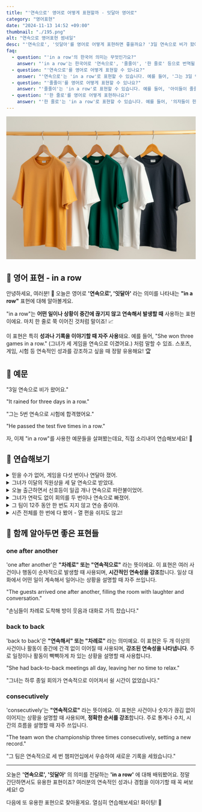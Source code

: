 ```yaml
---
title: "'연속으로' 영어로 어떻게 표현할까 - 잇달아 영어로"
category: "영어표현"
date: "2024-11-13 14:52 +09:00"
thumbnail: "./195.png"
alt: "연속으로 영어표현 썸네일"
desc: "'연속으로', '잇달아'를 영어로 어떻게 표현하면 좋을까요? '3일 연속으로 비가 왔어요.', '그는 5번 연속으로 시험에 합격했어요.' 등을 영어로 표현하는 법을 배워봅시다. 다양한 예문을 통해서 연습하고 본인의 표현으로 만들어 보세요."
faq:
  - question: "'in a row'의 한국어 의미는 무엇인가요?"
    answer: "'in a row'는 한국어로 '연속으로', '줄줄이', '한 줄로' 등으로 번역될 수 있습니다."
  - question: "'연속으로'를 영어로 어떻게 표현할 수 있나요?"
    answer: "'연속으로'는 'in a row'로 표현할 수 있습니다. 예를 들어, '그는 3일 연속으로 운동했다'는 'He worked out three days in a row'로 말할 수 있습니다."
  - question: "'줄줄이'를 영어로 어떻게 표현할 수 있나요?"
    answer: "'줄줄이'는 'in a row'로 표현할 수 있습니다. 예를 들어, '아이들이 줄줄이 서 있다'는 'The kids are standing in a row'로 말할 수 있습니다."
  - question: "'한 줄로'를 영어로 어떻게 표현하나요?"
    answer: "'한 줄로'는 'in a row'로 표현할 수 있습니다. 예를 들어, '의자들이 한 줄로 놓여 있다'는 'The chairs are placed in a row'로 표현할 수 있습니다."
---
```


![나란히 걸려있는 티셔츠](./195-1.jpeg)

## 🌟 영어 표현 - in a row

안녕하세요, 여러분! 👋 오늘은 영어로 **'연속으로', '잇달아'** 라는 의미를 나타내는 **"in a row"** 표현에 대해 알아볼게요.

"in a row"는 **어떤 일이나 상황이 중간에 끊기지 않고 연속해서 발생할 때** 사용하는 표현이에요. 마치 한 줄로 쭉 이어진 것처럼 말이죠! 📈

이 표현은 특히 **성과나 기록을 이야기할 때 자주 사용**돼요. 예를 들어, "She won three games in a row." (그녀가 세 게임을 연속으로 이겼어요.) 처럼 말할 수 있죠. 스포츠, 게임, 시험 등 연속적인 성과를 강조하고 싶을 때 정말 유용해요! 🏆

<ins class="adsbygoogle"
     style="display:block"
     data-ad-client="ca-pub-1465612013356152"
     data-ad-slot="2106896038"
     data-ad-format="auto"
     data-full-width-responsive="true"></ins>

<script>
     (adsbygoogle = window.adsbygoogle || []).push({});
</script>

## 📖 예문

"3일 연속으로 비가 왔어요."

"It rained for three days in a row."

"그는 5번 연속으로 시험에 합격했어요."

"He passed the test five times in a row."

자, 이제 "in a row"를 사용한 예문들을 살펴봤는데요, 직접 소리내어 연습해보세요! 🎯

## 💬 연습해보기

<details>
<summary>믿을 수가 없어, 게임을 다섯 번이나 연달아 졌어.</summary>
<span>I can't believe I lost five games in a row.</span>
</details>

<details>
<summary>그녀가 이달의 직원상을 세 달 연속으로 받았대.</summary>
<span>She's won Employee of the Month three months in a row now.</span>
</details>

<details>
<summary>오늘 출근하면서 신호등이 일곱 개나 연속으로 파란불이었어.</summary>
<span>I hit all green lights seven in a row on my way to work today.</span>
</details>

<details>
<summary>그녀가 연락도 없이 회의를 두 번이나 연속으로 빠졌어.</summary>
<span>She's missed two meetings in a row without calling in.</span>
</details>

<details>
<summary>그 팀이 12주 동안 한 번도 지지 않고 연승 중이야.</summary>
<span>The team hasn't lost a single game in twelve weeks in a row.</span>
</details>

<details>
<summary>시즌 전체를 한 번에 다 봤어 - 열 편을 쉬지도 않고!</summary>
<span>I watched the entire season in one sitting - ten episodes in a row!</span>
</details>

## 🤝 함께 알아두면 좋은 표현들

### one after another

'one after another'은 **"차례로" 또는 "연속적으로"** 라는 뜻이에요. 이 표현은 여러 사건이나 행동이 순차적으로 발생할 때 사용되며, **시간적인 연속성을 강조**합니다. 일상 대화에서 어떤 일이 계속해서 일어나는 상황을 설명할 때 자주 쓰입니다.

"The guests arrived one after another, filling the room with laughter and conversation."

"손님들이 차례로 도착해 방이 웃음과 대화로 가득 찼습니다."

### back to back

'back to back'은 **"연속해서" 또는 "차례로"** 라는 의미예요. 이 표현은 두 개 이상의 사건이나 활동이 중간에 간격 없이 이어질 때 사용되며, **강조된 연속성을 나타냅니다**. 주로 일정이나 활동이 빽빽하게 차 있는 상황을 설명할 때 사용합니다.

"She had back-to-back meetings all day, leaving her no time to relax."

"그녀는 하루 종일 회의가 연속적으로 이어져서 쉴 시간이 없었습니다."

### consecutively

'consecutively'는 **"연속적으로"** 라는 뜻이에요. 이 표현은 사건이나 숫자가 끊김 없이 이어지는 상황을 설명할 때 사용되며, **정확한 순서를 강조**합니다. 주로 통계나 수치, 시간의 흐름을 설명할 때 자주 쓰입니다.

"The team won the championship three times consecutively, setting a new record."

"그 팀은 연속적으로 세 번 챔피언십에서 우승하여 새로운 기록을 세웠습니다."

---

오늘은 **'연속으로', '잇달아'** 의 의미를 전달하는 **'in a row'** 에 대해 배워봤어요. 정말 간단하면서도 유용한 표현이죠? 여러분의 연속적인 성과나 경험을 이야기할 때 꼭 써보세요! 😊

다음에 또 유용한 표현으로 찾아올게요. 열심히 연습해보세요! 화이팅! 💪
